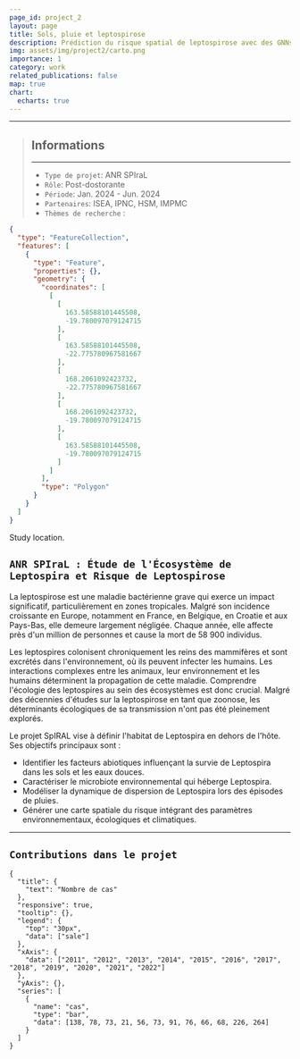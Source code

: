 ```yaml
---
page_id: project_2
layout: page
title: Sols, pluie et leptospirose
description: Prédiction du risque spatial de leptospirose avec des GNNs
img: assets/img/project2/carto.png
importance: 1
category: work
related_publications: false
map: true
chart:
  echarts: true
---
```


---

> ## Informations
>
> ---
>
> - `Type de projet`: ANR SPIraL
> - `Rôle`: Post-dostorante
> - `Période`: Jan. 2024 - Jun. 2024
> - `Partenaires`: ISEA, IPNC, HSM, IMPMC
> - `Thèmes de recherche` :

```geojson
{
  "type": "FeatureCollection",
  "features": [
    {
      "type": "Feature",
      "properties": {},
      "geometry": {
        "coordinates": [
          [
            [
              163.58588101445508,
              -19.780097079124715
            ],
            [
              163.58588101445508,
              -22.775780967581667
            ],
            [
              168.2061092423732,
              -22.775780967581667
            ],
            [
              168.2061092423732,
              -19.780097079124715
            ],
            [
              163.58588101445508,
              -19.780097079124715
            ]
          ]
        ],
        "type": "Polygon"
      }
    }
  ]
}
```

<div class="caption">
    Study location.
</div>

## `ANR SPIraL : Étude de l'Écosystème de Leptospira et Risque de Leptospirose`

La leptospirose est une maladie bactérienne grave qui exerce un impact significatif, particulièrement en zones tropicales. Malgré son incidence croissante en Europe, notamment en France, en Belgique, en Croatie et aux Pays-Bas, elle demeure largement négligée. Chaque année, elle affecte près d'un million de personnes et cause la mort de 58 900 individus.

Les leptospires colonisent chroniquement les reins des mammifères et sont excrétés dans l'environnement, où ils peuvent infecter les humains. Les interactions complexes entre les animaux, leur environnement et les humains déterminent la propagation de cette maladie. Comprendre l'écologie des leptospires au sein des écosystèmes est donc crucial. Malgré des décennies d'études sur la leptospirose en tant que zoonose, les déterminants écologiques de sa transmission n'ont pas été pleinement explorés.

Le projet SpIRAL vise à définir l'habitat de Leptospira en dehors de l'hôte. Ses objectifs principaux sont :

- Identifier les facteurs abiotiques influençant la survie de Leptospira dans les sols et les eaux douces.
- Caractériser le microbiote environnemental qui héberge Leptospira.
- Modéliser la dynamique de dispersion de Leptospira lors des épisodes de pluies.
- Générer une carte spatiale du risque intégrant des paramètres environnementaux, écologiques et climatiques.

---

## `Contributions dans le projet`

```echarts
{
  "title": {
    "text": "Nombre de cas"
  },
  "responsive": true,
  "tooltip": {},
  "legend": {
    "top": "30px",
    "data": ["sale"]
  },
  "xAxis": {
    "data": ["2011", "2012", "2013", "2014", "2015", "2016", "2017", "2018", "2019", "2020", "2021", "2022"]
  },
  "yAxis": {},
  "series": [
    {
      "name": "cas",
      "type": "bar",
      "data": [138, 78, 73, 21, 56, 73, 91, 76, 66, 68, 226, 264]
    }
  ]
}
```
